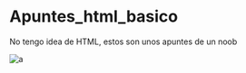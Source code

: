 # Apuntes_html_basico
No tengo idea de HTML, estos son unos apuntes de un noob

![a](https://proxy.duckduckgo.com/iu/?u=http%3A%2F%2Fwww.decalserpent.com%2Fassets%2Fimages%2Fdecals%25201-500%2FSP-00427-black.jpg&f=100x)
